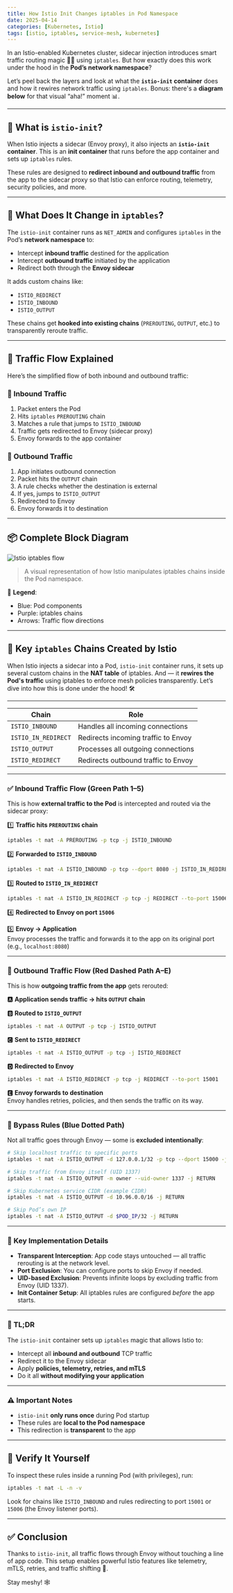 ```yaml
---
title: How Istio Init Changes iptables in Pod Namespace
date: 2025-04-14
categories: [Kubernetes, Istio]
tags: [istio, iptables, service-mesh, kubernetes]
---
```


In an Istio-enabled Kubernetes cluster, sidecar injection introduces smart traffic routing magic 🧙‍♂️ using `iptables`. But how exactly does this work under the hood in the **Pod’s network namespace**?

Let’s peel back the layers and look at what the **`istio-init` container** does and how it rewires network traffic using `iptables`. Bonus: there's a **diagram below** for that visual “aha!” moment 📊.

---

## 🧠 What is `istio-init`?

When Istio injects a sidecar (Envoy proxy), it also injects an **`istio-init` container**. This is an **init container** that runs before the app container and sets up `iptables` rules.

These rules are designed to **redirect inbound and outbound traffic** from the app to the sidecar proxy so that Istio can enforce routing, telemetry, security policies, and more.

---

## 🧪 What Does It Change in `iptables`?

The `istio-init` container runs as `NET_ADMIN` and configures `iptables` in the Pod’s **network namespace** to:

- Intercept **inbound traffic** destined for the application
- Intercept **outbound traffic** initiated by the application
- Redirect both through the **Envoy sidecar**

It adds custom chains like:

- `ISTIO_REDIRECT`
- `ISTIO_INBOUND`
- `ISTIO_OUTPUT`

These chains get **hooked into existing chains** (`PREROUTING`, `OUTPUT`, etc.) to transparently reroute traffic.

---

## 🔄 Traffic Flow Explained

Here’s the simplified flow of both inbound and outbound traffic:

### 🔁 Inbound Traffic

1. Packet enters the Pod
2. Hits `iptables` `PREROUTING` chain
3. Matches a rule that jumps to `ISTIO_INBOUND`
4. Traffic gets redirected to Envoy (sidecar proxy)
5. Envoy forwards to the app container

### 🚀 Outbound Traffic

1. App initiates outbound connection
2. Packet hits the `OUTPUT` chain
3. A rule checks whether the destination is external
4. If yes, jumps to `ISTIO_OUTPUT`
5. Redirected to Envoy
6. Envoy forwards it to destination

---

## 📦 Complete Block Diagram

![Istio iptables flow](/assets/img/posts/istio-iptables-flow-diagram.png)

> A visual representation of how Istio manipulates iptables chains inside the Pod namespace.

🧭 **Legend**:
- Blue: Pod components
- Purple: iptables chains
- Arrows: Traffic flow directions

---

## 🧰 Key `iptables` Chains Created by Istio

When Istio injects a sidecar into a Pod, `istio-init` container runs, it sets up several custom chains in the **NAT table** of iptables. And — it **rewires the Pod's traffic** using iptables to enforce mesh policies transparently. Let’s dive into how this is done under the hood! 🛠️

---

| Chain              | Role                                      |
|--------------------|-------------------------------------------|
| `ISTIO_INBOUND`     | Handles all incoming connections          |
| `ISTIO_IN_REDIRECT` | Redirects incoming traffic to Envoy       |
| `ISTIO_OUTPUT`      | Processes all outgoing connections         |
| `ISTIO_REDIRECT`    | Redirects outbound traffic to Envoy       |

---

### ✅ Inbound Traffic Flow (Green Path 1–5)

This is how **external traffic to the Pod** is intercepted and routed via the sidecar proxy:

1️⃣ **Traffic hits `PREROUTING` chain**  
```bash
iptables -t nat -A PREROUTING -p tcp -j ISTIO_INBOUND
```

2️⃣ **Forwarded to `ISTIO_INBOUND`**  
```bash
iptables -t nat -A ISTIO_INBOUND -p tcp --dport 8080 -j ISTIO_IN_REDIRECT
```

3️⃣ **Routed to `ISTIO_IN_REDIRECT`**  
```bash
iptables -t nat -A ISTIO_IN_REDIRECT -p tcp -j REDIRECT --to-port 15006
```

4️⃣ **Redirected to Envoy on port `15006`**

5️⃣ **Envoy → Application**  
Envoy processes the traffic and forwards it to the app on its original port (e.g., `localhost:8080`)

---

### 🚀 Outbound Traffic Flow (Red Dashed Path A–E)

This is how **outgoing traffic from the app** gets rerouted:

🅰️ **Application sends traffic → hits `OUTPUT` chain**

🅱️ **Routed to `ISTIO_OUTPUT`**  
```bash
iptables -t nat -A OUTPUT -p tcp -j ISTIO_OUTPUT
```

🅲 **Sent to `ISTIO_REDIRECT`**  
```bash
iptables -t nat -A ISTIO_OUTPUT -p tcp -j ISTIO_REDIRECT
```

🅳 **Redirected to Envoy**  
```bash
iptables -t nat -A ISTIO_REDIRECT -p tcp -j REDIRECT --to-port 15001
```

🅴 **Envoy forwards to destination**  
Envoy handles retries, policies, and then sends the traffic on its way.

---

### 🚧 Bypass Rules (Blue Dotted Path)

Not all traffic goes through Envoy — some is **excluded intentionally**:

```bash
# Skip localhost traffic to specific ports
iptables -t nat -A ISTIO_OUTPUT -d 127.0.0.1/32 -p tcp --dport 15000 -j RETURN

# Skip traffic from Envoy itself (UID 1337)
iptables -t nat -A ISTIO_OUTPUT -m owner --uid-owner 1337 -j RETURN

# Skip Kubernetes service CIDR (example CIDR)
iptables -t nat -A ISTIO_OUTPUT -d 10.96.0.0/16 -j RETURN

# Skip Pod’s own IP
iptables -t nat -A ISTIO_OUTPUT -d $POD_IP/32 -j RETURN
```

---

### 🧩 Key Implementation Details

- **Transparent Interception**: App code stays untouched — all traffic rerouting is at the network level.
- **Port Exclusion**: You can configure ports to skip Envoy if needed.
- **UID-based Exclusion**: Prevents infinite loops by excluding traffic from Envoy (UID 1337).
- **Init Container Setup**: All iptables rules are configured *before* the app starts.

---

### 🧠 TL;DR

The `istio-init` container sets up `iptables` magic that allows Istio to:

- Intercept all **inbound and outbound** TCP traffic
- Redirect it to the Envoy sidecar
- Apply **policies, telemetry, retries, and mTLS**
- Do it all **without modifying your application**

---

### ⚠️ Important Notes

- `istio-init` **only runs once** during Pod startup
- These rules are **local to the Pod namespace**
- This redirection is **transparent** to the app

---

## 🧪 Verify It Yourself

To inspect these rules inside a running Pod (with privileges), run:

```bash
iptables -t nat -L -n -v
```

Look for chains like `ISTIO_INBOUND` and rules redirecting to port `15001` or `15006` (the Envoy listener ports).

---

## ✅ Conclusion

Thanks to `istio-init`, all traffic flows through Envoy without touching a line of app code. This setup enables powerful Istio features like telemetry, mTLS, retries, and traffic shifting 🚀.

Stay meshy! 🕸️